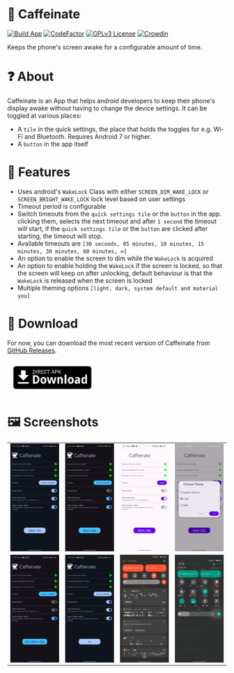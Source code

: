 # 💊 Caffeinate

[![Build App](https://github.com/abdalmoniem/Caffeinate/actions/workflows/android.yml/badge.svg)](https://github.com/abdalmoniem/Caffeinate/actions/workflows/android.yml)
[![CodeFactor](https://www.codefactor.io/repository/github/abdalmoniem/caffeinate/badge)](https://www.codefactor.io/repository/github/abdalmoniem/caffeinate)
[![GPLv3 License](https://img.shields.io/badge/License-GPL%20v3-yellow.svg)](https://img.shields.io/badge/License-GPL%20v3-yellow.svg)
[![Crowdin](https://badges.crowdin.net/caffeinate/localized.svg)](https://crowdin.com/project/caffeinate)

Keeps the phone's screen awake for a configurable amount of time.

# ❓ About

Caffeinate is an App that helps android developers to keep their phone's display awake without having
to change the device settings. It can be toggled at various places:

* A `tile` in the quick settings, the place that holds the toggles for e.g. Wi-Fi and Bluetooth. Requires
  Android 7 or higher.
* A `button` in the app itself

# 💪 Features

* Uses android's `WakeLock` Class with either `SCREEN_DIM_WAKE_LOCK` or `SCREEN_BRIGHT_WAKE_LOCK` lock
  level based on user settings
* Timeout period is configurable
* Switch timeouts from the `quick settings tile` or the `button` in the app. clicking them, selects the
  next timeout and after `1 second` the timeout will start, if the `quick settings tile` or the `button`
  are clicked after starting, the timeout will stop.
* Available timeouts are `[30 seconds, 05 minutes, 10 minutes, 15 minutes, 30 minutes, 60 minutes, ∞]`
* An option to enable the screen to dim while the `WakeLock` is acquired
* An option to enable holding the `WakeLock` if the screen is locked, so that the screen will keep on
  after unlocking, default behaviour is that the `WakeLock` is released when the screen is locked
* Multiple theming options `[light, dark, system default and material you]`

# 🔽 Download

For now, you can download the most recent version of Caffeinate from [GitHub Releases](https://github.com/abdalmoniem/Caffeinate/releases/latest).

[<img alt="Download from GitHub" height="80" src="assets/direct-apk-download.png"/>](https://github.com/abdalmoniem/Caffeinate/releases/latest)

# 🖼️ Screenshots

<table>
    <tr>
        <td>
            <img src="assets/Screenshot_2024-06-01-20-47-55-37.jpg" alt="Caffeinate Screenshot 01" width="180"/>
        </td>
        <td>
            <img src="assets/Screenshot_2024-06-01-20-48-00-67.jpg" alt="Caffeinate Screenshot 02" width="180"/>
        </td>
        <td>
            <img src="assets/Screenshot_2024-06-01-20-48-08-85.jpg" alt="Caffeinate Screenshot 03" width="180"/>
        </td>
        <td>
            <img src="assets/Screenshot_2024-06-01-20-48-16-52.jpg" alt="Caffeinate Screenshot 04" width="180"/>
        </td>
    </tr>
    <tr> 
        <td>
            <img src="assets/Screenshot_2024-06-01-20-48-34-36.jpg" alt="Caffeinate Screenshot 05" width="180"/>
        </td>
        <td>
            <img src="assets/Screenshot_2024-06-01-20-48-50-46.jpg" alt="Caffeinate Screenshot 06" width="180"/>
        </td>
        <td>
            <img src="assets/Screenshot_2024-05-30-19-44-41-86.jpg" alt="Caffeinate Screenshot 07" width="180"/>
        </td>
        <td>
            <img src="assets/Screenshot_2024-05-31-12-15-47-02.jpg" alt="Caffeinate Screenshot 08" width="180"/>
        </td>
    </tr>
</table>
